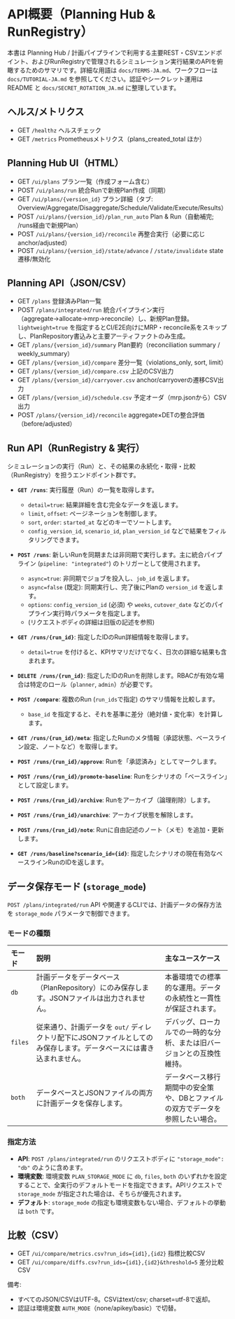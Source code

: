 # API概要（Planning Hub & RunRegistry）

本書は Planning Hub / 計画パイプラインで利用する主要REST・CSVエンドポイント、およびRunRegistryで管理されるシミュレーション実行結果のAPIを俯瞰するためのサマリです。詳細な用語は `docs/TERMS-JA.md`、ワークフローは `docs/TUTORIAL-JA.md` を参照してください。認証やシークレット運用は README と `docs/SECRET_ROTATION_JA.md` に整理しています。

## ヘルス/メトリクス
- GET `/healthz` ヘルスチェック
- GET `/metrics` Prometheusメトリクス（plans_created_total ほか）

## Planning Hub UI（HTML）
- GET `/ui/plans` プラン一覧（作成フォーム含む）
- POST `/ui/plans/run` 統合Runで新規Plan作成（同期）
- GET `/ui/plans/{version_id}` プラン詳細（タブ: Overview/Aggregate/Disaggregate/Schedule/Validate/Execute/Results）
- POST `/ui/plans/{version_id}/plan_run_auto` Plan & Run（自動補完; /runs経由で新規Plan）
- POST `/ui/plans/{version_id}/reconcile` 再整合実行（必要に応じanchor/adjusted）
- POST `/ui/plans/{version_id}/state/advance` / `/state/invalidate` state遷移/無効化

## Planning API（JSON/CSV）
- GET `/plans` 登録済みPlan一覧
- POST `/plans/integrated/run` 統合パイプライン実行（aggregate→allocate→mrp→reconcile）し、新規Plan登録。`lightweight=true` を指定するとCI/E2E向けにMRP・reconcile系をスキップし、PlanRepository書込みと主要アーティファクトのみ生成。
- GET `/plans/{version_id}/summary` Plan要約（reconciliation summary / weekly_summary）
- GET `/plans/{version_id}/compare` 差分一覧（violations_only, sort, limit）
- GET `/plans/{version_id}/compare.csv` 上記のCSV出力
- GET `/plans/{version_id}/carryover.csv` anchor/carryoverの遷移CSV出力
- GET `/plans/{version_id}/schedule.csv` 予定オーダ（mrp.jsonから）CSV出力
- POST `/plans/{version_id}/reconcile` aggregate×DETの整合評価（before/adjusted）

## Run API（RunRegistry & 実行）

シミュレーションの実行（Run）と、その結果の永続化・取得・比較（RunRegistry）を担うエンドポイント群です。

- **`GET /runs`**: 実行履歴（Run）の一覧を取得します。
  - `detail=true`: 結果詳細を含む完全なデータを返します。
  - `limit`, `offset`: ページネーションを制御します。
  - `sort`, `order`: `started_at` などのキーでソートします。
  - `config_version_id`, `scenario_id`, `plan_version_id` などで結果をフィルタリングできます。

- **`POST /runs`**: 新しいRunを同期または非同期で実行します。主に統合パイプライン (`pipeline: "integrated"`) のトリガーとして使用されます。
  - `async=true`: 非同期でジョブを投入し、`job_id` を返します。
  - `async=false` (既定): 同期実行し、完了後にPlanの `version_id` を返します。
  - `options`: `config_version_id` (必須) や `weeks`, `cutover_date` などのパイプライン実行時パラメータを指定します。
  - (リクエストボディの詳細は旧版の記述を参照)

- **`GET /runs/{run_id}`**: 指定したIDのRun詳細情報を取得します。
  - `detail=true` を付けると、KPIサマリだけでなく、日次の詳細な結果も含まれます。

- **`DELETE /runs/{run_id}`**: 指定したIDのRunを削除します。RBACが有効な場合は特定のロール（`planner`, `admin`）が必要です。

- **`POST /compare`**: 複数のRun (`run_ids`で指定) のサマリ情報を比較します。
  - `base_id` を指定すると、それを基準に差分（絶対値・変化率）を計算します。

- **`GET /runs/{run_id}/meta`**: 指定したRunのメタ情報（承認状態、ベースライン設定、ノートなど）を取得します。

- **`POST /runs/{run_id}/approve`**: Runを「承認済み」としてマークします。

- **`POST /runs/{run_id}/promote-baseline`**: Runをシナリオの「ベースライン」として設定します。

- **`POST /runs/{run_id}/archive`**: Runをアーカイブ（論理削除）します。

- **`POST /runs/{run_id}/unarchive`**: アーカイブ状態を解除します。

- **`POST /runs/{run_id}/note`**: Runに自由記述のノート（メモ）を追加・更新します。

- **`GET /runs/baseline?scenario_id={id}`**: 指定したシナリオの現在有効なベースラインRunのIDを返します。

## データ保存モード (`storage_mode`)

`POST /plans/integrated/run` API や関連するCLIでは、計画データの保存方法を `storage_mode` パラメータで制御できます。

### モードの種類

| モード | 説明 | 主なユースケース |
| :--- | :--- | :--- |
| `db` | 計画データをデータベース（PlanRepository）にのみ保存します。JSONファイルは出力されません。 | 本番環境での標準的な運用。データの永続性と一貫性が保証されます。 |
| `files` | 従来通り、計画データを `out/` ディレクトリ配下にJSONファイルとしてのみ保存します。データベースには書き込まれません。 | デバッグ、ローカルでの一時的な分析、または旧バージョンとの互換性維持。 |
| `both` | データベースとJSONファイルの両方に計画データを保存します。 | データベース移行期間中の安全策や、DBとファイルの双方でデータを参照したい場合。 |

### 指定方法

- **API**: `POST /plans/integrated/run` のリクエストボディに `"storage_mode": "db"` のように含めます。
- **環境変数**: 環境変数 `PLAN_STORAGE_MODE` に `db`, `files`, `both` のいずれかを設定することで、全実行のデフォルトモードを指定できます。APIリクエストで `storage_mode` が指定された場合は、そちらが優先されます。
- **デフォルト**: `storage_mode` の指定も環境変数もない場合、デフォルトの挙動は `both` です。

## 比較（CSV）
- GET `/ui/compare/metrics.csv?run_ids={id1},{id2}` 指標比較CSV
- GET `/ui/compare/diffs.csv?run_ids={id1},{id2}&threshold=5` 差分比較CSV


備考:
- すべてのJSON/CSVはUTF-8。CSVはtext/csv; charset=utf-8で返却。
- 認証は環境変数 `AUTH_MODE`（none/apikey/basic）で切替。
